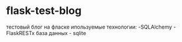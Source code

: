 # flask-test-blog

тестовый блог на фласке
ипользуемые технологии: 
-SQLAlchemy
-FlaskRESTx
база данных - sqlite
